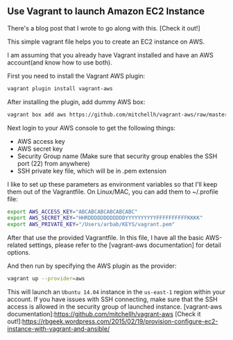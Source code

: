 Use Vagrant to launch Amazon EC2 Instance
----
There's a blog post that I wrote to go along with this. [Check it out!]

This simple vagrant file helps you to create an EC2 instance on AWS.

I am assuming that you already have Vagrant installed and have an AWS account(and know how to use both).

First you need to install the Vagrant AWS plugin:
```bash
vagrant plugin install vagrant-aws
```
After installing the plugin, add dummy AWS box: 
```bash
vagrant box add aws https://github.com/mitchellh/vagrant-aws/raw/master/dummy.box
```

Next login to your AWS console to get the following things:

- AWS access key
- AWS secret key
- Security Group name (Make sure that security group enables the SSH port (22) from anywhere)
- SSH private key file, which will be in .pem extension

I like to set up these parameters as environment variables so that I'll keep them out of the Vagrantfile. On Linux/MAC, you can add them to ~/.profile file:
```bash
export AWS_ACCESS_KEY="ABCABCABCABCABCABC" 
export AWS_SECRET_KEY="HHRDDDDDDDDDDDDYYYYYYYYYYFFFFFFFFFFKKKK"
export AWS_PRIVATE_KEY="/Users/arbab/KEYS/vagrant.pem"
```

After that use the provided Vagrantfile. In this file, I have all the basic AWS-related settings, please refer to the [vagrant-aws documentation] for detail options. 

And then run by specifying the AWS plugin as the provider:
```bash
vagrant up --provider=aws
```

This will launch an `Ubuntu 14.04` instance in the `us-east-1` region within your account. If you have issues with SSH connecting, make sure that the SSH access is allowed in the security group of launched instance.
[vagrant-aws documentation]:https://github.com/mitchellh/vagrant-aws
[Check it out!]:https://rbgeek.wordpress.com/2015/02/19/provision-configure-ec2-instance-with-vagrant-and-ansible/
